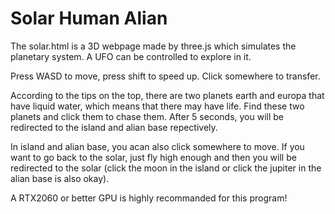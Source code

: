 # Solar Human Alian

 The solar.html is a 3D webpage made by three.js which simulates the planetary system. A UFO can be controlled to explore in it.
 
 Press WASD to move, press shift to speed up. Click somewhere to transfer.
 
 According to the tips on the top, there are two planets earth and europa that have liquid water, which means that there may have life. Find these two planets and click them to chase them. After 5 seconds, you will be redirected to the island and alian base repectively.
 
 In island and alian base, you acan also click somewhere to move. If you want to go back to the solar, just fly high enough and then you will be redirected to the solar (click the moon in the island or click the jupiter in the alian base is also okay).
 
 
 A RTX2060 or better GPU is highly recommanded for this program!
